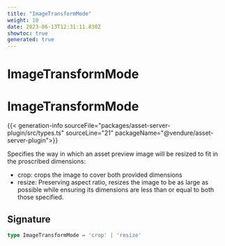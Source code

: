 ```yaml
---
title: "ImageTransformMode"
weight: 10
date: 2023-06-13T12:31:11.830Z
showtoc: true
generated: true
---
```

<!-- This file was generated from the Vendure source. Do not modify. Instead, re-run the "docs:build" script -->

# ImageTransformMode
<div class="symbol">


# ImageTransformMode

{{< generation-info sourceFile="packages/asset-server-plugin/src/types.ts" sourceLine="21" packageName="@vendure/asset-server-plugin">}}

Specifies the way in which an asset preview image will be resized to fit in the
proscribed dimensions:

* crop: crops the image to cover both provided dimensions
* resize: Preserving aspect ratio, resizes the image to be as large as possible
while ensuring its dimensions are less than or equal to both those specified.

## Signature

```TypeScript
type ImageTransformMode = 'crop' | 'resize'
```
</div>
